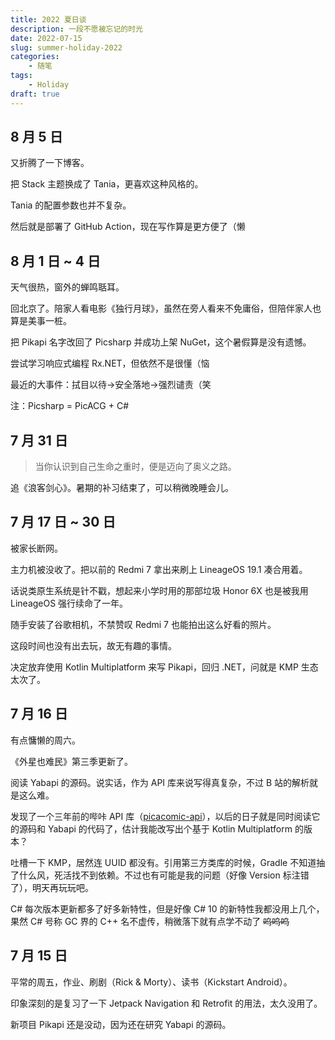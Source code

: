 ```yaml
---
title: 2022 夏日谈
description: 一段不愿被忘记的时光
date: 2022-07-15
slug: summer-holiday-2022
categories:
    - 随笔
tags:
    - Holiday
draft: true
---
```


## 8 月 5 日

又折腾了一下博客。

把 Stack 主题换成了 Tania，更喜欢这种风格的。

Tania 的配置参数也并不复杂。

然后就是部署了 GitHub Action，现在写作算是更方便了（懒

## 8 月 1 日 ~ 4 日

天气很热，窗外的蝉鸣聒耳。

回北京了。陪家人看电影《独行月球》，虽然在旁人看来不免庸俗，但陪伴家人也算是美事一桩。

把 Pikapi 名字改回了 Picsharp 并成功上架 NuGet，这个暑假算是没有遗憾。

尝试学习响应式编程 Rx.NET，但依然不是很懂（恼

最近的大事件：拭目以待→安全落地→强烈谴责（笑

注：Picsharp = PicACG + C#

## 7 月 31 日

> 当你认识到自己生命之重时，便是迈向了奥义之路。

追《浪客剑心》。暑期的补习结束了，可以稍微晚睡会儿。

## 7 月 17 日 ~ 30 日

被家长断网。

主力机被没收了。把以前的 Redmi 7 拿出来刷上 LineageOS 19.1 凑合用着。

话说类原生系统是针不戳，想起来小学时用的那部垃圾 Honor 6X 也是被我用 LineageOS 强行续命了一年。

随手安装了谷歌相机，不禁赞叹 Redmi 7 也能拍出这么好看的照片。 

这段时间也没有出去玩，故无有趣的事情。

决定放弃使用 Kotlin Multiplatform 来写 Pikapi，回归 .NET，问就是 KMP 生态太次了。

## 7 月 16 日

有点慵懒的周六。

《外星也难民》第三季更新了。

阅读 Yabapi 的源码。说实话，作为 API 库来说写得真复杂，不过 B 站的解析就是这么难。

发现了一个三年前的哔咔 API 库（[picacomic-api](https://github1s.com/czp3009/picacomic-api)），以后的日子就是同时阅读它的源码和 Yabapi 的代码了，估计我能改写出个基于 Kotlin Multiplatform 的版本？

吐槽一下 KMP，居然连 UUID 都没有。引用第三方类库的时候，Gradle 不知道抽了什么风，死活找不到依赖。不过也有可能是我的问题（好像 Version 标注错了），明天再玩玩吧。

C# 每次版本更新都多了好多新特性，但是好像 C# 10 的新特性我都没用上几个，果然 C# 号称 GC 界的 C++ 名不虚传，稍微落下就有点学不动了 ~~呜呜呜~~

## 7 月 15 日

平常的周五，作业、刷剧（Rick & Morty）、读书（Kickstart Android）。

印象深刻的是复习了一下 Jetpack Navigation 和 Retrofit 的用法，太久没用了。

新项目 Pikapi 还是没动，因为还在研究 Yabapi 的源码。

